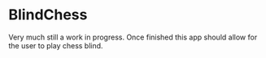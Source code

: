 # BlindChess
Very much still a work in progress. Once finished this app should allow for the user to play chess blind. 

